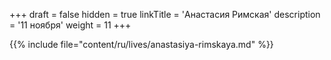 +++
draft = false
hidden = true
linkTitle = 'Анастасия Римская'
description = '11 ноября'
weight = 11
+++

{{% include file="content/ru/lives/anastasiya-rimskaya.md" %}}
